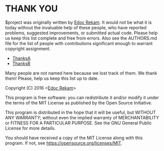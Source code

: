 # THANK YOU

$project was originally written by [Edoc Rekam].  It would not be what it is
today without the invaluable help of these people, who have reported problems,
suggested improvements, or submitted actual code.  Please help us keep this list
complete and free from errors.  Also see the AUTHORS.md file for the list of
people with contributions significant enough to warrant copyright assignment.

- [ThanksA](thanksA@gmail.com)
- [ThanksB](thanksB@gmail.com)

Many people are not named here because we lost track of them.  We thank them!
Please, help us keep this list up to date.

Copyright (C) 2016 <[Edoc Rekam]>

This program is free software: you can redistribute it and/or modify it under
the terms of the MIT License as published by the Open Source Initiative.

This program is distributed in the hope that it will be useful, but WITHOUT ANY
WARRANTY; without even the implied warranty of MERCHANTABILITY or FITNESS FOR A
PARTICULAR PURPOSE.  See the GNU General Public License for more details.

You should have received a copy of the MIT License along with this program.
If not, see <https://opensource.org/licenses/MIT>.

[Edoc Rekam]:<https://github.com/EdocRekam>
